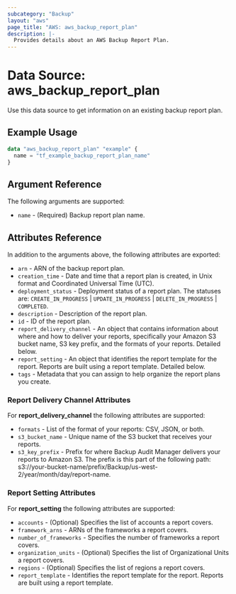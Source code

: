 ```yaml
---
subcategory: "Backup"
layout: "aws"
page_title: "AWS: aws_backup_report_plan"
description: |-
  Provides details about an AWS Backup Report Plan.
---
```


# Data Source: aws_backup_report_plan

Use this data source to get information on an existing backup report plan.

## Example Usage

```terraform
data "aws_backup_report_plan" "example" {
  name = "tf_example_backup_report_plan_name"
}
```

## Argument Reference

The following arguments are supported:

* `name` - (Required) Backup report plan name.

## Attributes Reference

In addition to the arguments above, the following attributes are exported:

* `arn` - ARN of the backup report plan.
* `creation_time` - Date and time that a report plan is created, in Unix format and Coordinated Universal Time (UTC).
* `deployment_status` - Deployment status of a report plan. The statuses are: `CREATE_IN_PROGRESS` | `UPDATE_IN_PROGRESS` | `DELETE_IN_PROGRESS` | `COMPLETED`.
* `description` - Description of the report plan.
* `id` - ID of the report plan.
* `report_delivery_channel` - An object that contains information about where and how to deliver your reports, specifically your Amazon S3 bucket name, S3 key prefix, and the formats of your reports. Detailed below.
* `report_setting` - An object that identifies the report template for the report. Reports are built using a report template. Detailed below.
* `tags` - Metadata that you can assign to help organize the report plans you create.

### Report Delivery Channel Attributes

For **report_delivery_channel** the following attributes are supported:

* `formats` - List of the format of your reports: CSV, JSON, or both.
* `s3_bucket_name` - Unique name of the S3 bucket that receives your reports.
* `s3_key_prefix` - Prefix for where Backup Audit Manager delivers your reports to Amazon S3. The prefix is this part of the following path: s3://your-bucket-name/prefix/Backup/us-west-2/year/month/day/report-name.

### Report Setting Attributes

For **report_setting** the following attributes are supported:

* `accounts` - (Optional) Specifies the list of accounts a report covers.
* `framework_arns` - ARNs of the frameworks a report covers.
* `number_of_frameworks` - Specifies the number of frameworks a report covers.
* `organization_units` - (Optional) Specifies the list of Organizational Units a report covers.
* `regions` - (Optional) Specifies the list of regions a report covers.
* `report_template` - Identifies the report template for the report. Reports are built using a report template.
